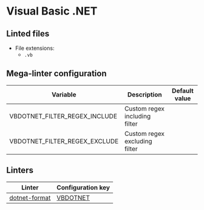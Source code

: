 <!-- markdownlint-disable MD003 MD020 MD033 MD041 -->
<!-- Generated by .automation/build.py, please do not update manually -->
<!-- Instead, update descriptor file at https://github.com/nvuillam/mega-linter/tree/master/megalinter/descriptors/vbdotnet.yml -->
# Visual Basic .NET

## Linted files

- File extensions:
  - `.vb`

## Mega-linter configuration

| Variable | Description | Default value |
| ----------------- | -------------- | -------------- |
| VBDOTNET_FILTER_REGEX_INCLUDE | Custom regex including filter |  |
| VBDOTNET_FILTER_REGEX_EXCLUDE | Custom regex excluding filter |  |

## Linters

| Linter | Configuration key |
| ------ | ----------------- |
| [dotnet-format](vbdotnet_dotnet_format.md) | [VBDOTNET](vbdotnet_dotnet_format.md) |
